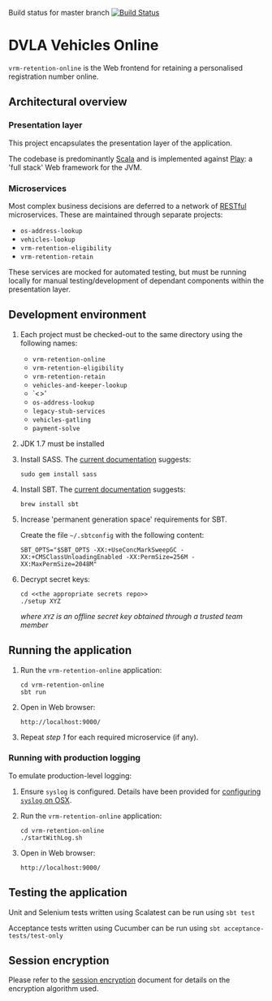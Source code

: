 Build status for master branch [![Build Status](https://travis-ci.org/dvla/vrm-retention-online.svg?branch=master)](https://travis-ci.org/dvla/vrm-retention-online)

DVLA Vehicles Online
====================

`vrm-retention-online` is the Web frontend for retaining a personalised registration number online.

Architectural overview
----------------------

### Presentation layer

This project encapsulates the presentation layer of the application.

The codebase is predominantly [Scala][scala] and is implemented against [Play][play-framework]: a 'full stack' Web
framework for the JVM.

### Microservices

Most complex business decisions are deferred to a network of [RESTful][rest] microservices. These are maintained through
separate projects:

-   `os-address-lookup`
-   `vehicles-lookup`
-   `vrm-retention-eligibility`
-   `vrm-retention-retain`

These services are mocked for automated testing, but must be running locally for manual testing/development of dependant
components within the presentation layer.

Development environment
-----------------------

1.  Each project must be checked-out to the same directory using the following names:

    -   `vrm-retention-online`
    -   `vrm-retention-eligibility`
    -   `vrm-retention-retain`
    -   `vehicles-and-keeper-lookup`
    -   `<<the appropriate secrets repo>>'
    -   `os-address-lookup`
    -   `legacy-stub-services`
    -   `vehicles-gatling`
    -   `payment-solve`  		

2.  JDK 1.7 must be installed

3.  Install SASS. The [current documentation][install-sass] suggests:

        sudo gem install sass

4.  Install SBT.  The [current documentation][install-sbt] suggests:

        brew install sbt

5.  Increase 'permanent generation space' requirements for SBT.

    Create the file `~/.sbtconfig` with the following content:

        SBT_OPTS="$SBT_OPTS -XX:+UseConcMarkSweepGC -XX:+CMSClassUnloadingEnabled -XX:PermSize=256M -XX:MaxPermSize=2048M"

6.  Decrypt secret keys:

        cd <<the appropriate secrets repo>>
        ./setup XYZ

    *where `XYZ` is an offline secret key obtained through a trusted team member*

Running the application
-----------------------

1.  Run the `vrm-retention-online` application:

        cd vrm-retention-online
        sbt run

2.  Open in Web browser:

        http://localhost:9000/

3.  Repeat *step 1* for each required microservice (if any).

### Running with production logging

To emulate production-level logging:

1.  Ensure `syslog` is configured. Details have been provided for [configuring `syslog` on OSX][syslog-osx].

2.  Run the `vrm-retention-online` application:

        cd vrm-retention-online
        ./startWithLog.sh
        
3.  Open in Web browser:

        http://localhost:9000/

Testing the application
-----------------------

Unit and Selenium tests written using Scalatest can be run using `sbt test`

Acceptance tests written using Cucumber can be run using `sbt acceptance-tests/test-only`

Session encryption
------------------

Please refer to the [session encryption][session-encryption] document for details on the encryption algorithm used.

[install-sass]: http://sass-lang.com/install "Install SASS"
[install-sbt]: http://www.scala-sbt.org/release/docs/Getting-Started/Setup.html#installing-sbt "Install SBT"
[rest]: https://www.ics.uci.edu/~fielding/pubs/dissertation/rest_arch_style.htm "REST"
[play-framework]: http://www.playframework.com/ "Play Framework"
[scala]: http://www.scala-lang.org/ "Scala Language"
[syslog-osx]: syslog-osx.md "Configuring syslog on OSX"
[session-encryption]: encrypted-session-state.md "Session Encryption"
